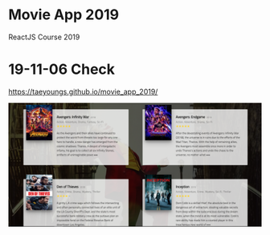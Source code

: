 # Movie App 2019

ReactJS Course 2019

# 19-11-06 Check

https://taeyoungs.github.io/movie_app_2019/

<img src="check.png">